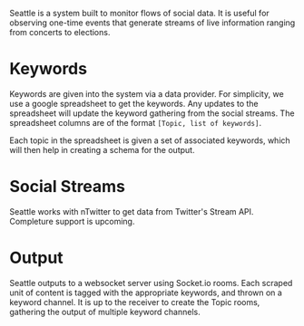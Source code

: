 Seattle is a system built to monitor flows of social data. It is useful for observing one-time events that generate streams of live information ranging from concerts to elections. 

Keywords
========
Keywords are given into the system via a data provider. For simplicity, we use a google spreadsheet to get the keywords. Any updates to the spreadsheet will update the keyword gathering from the social streams. The spreadsheet columns are of the format `[Topic, list of keywords]`.

Each topic in the spreadsheet is given a set of associated keywords, which will then help in creating a schema for the output.

Social Streams
==============
Seattle works with nTwitter to get data from Twitter's Stream API. Completure support is upcoming.

Output
======
Seattle outputs to a websocket server using Socket.io rooms. Each scraped unit of content is tagged with the appropriate keywords, and thrown on a keyword channel. It is up to the receiver to create the Topic rooms, gathering the output of multiple keyword channels.